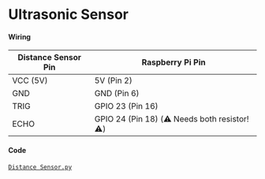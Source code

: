 # Ultrasonic Sensor

#### Wiring

| Distance Sensor Pin | Raspberry Pi Pin |
|------------|-----------------|
| VCC (5V)   | 5V (Pin 2)      |
| GND        | GND (Pin 6)     |
| TRIG       | GPIO 23 (Pin 16) |
| ECHO       | GPIO 24 (Pin 18) (⚠️ Needs both resistor! ⚠️) |

#### Code
[`Distance Sensor.py`](https://github.com/RezHackXYZ/rpi-5-hardware/blob/main/Distance%20Sensor.py)
